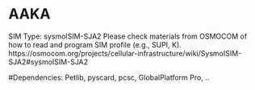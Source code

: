 # AAKA


<p> SIM Type: sysmoISIM-SJA2 
Please check materials from OSMOCOM of how to read and program SIM profile (e.g., SUPI, K).
https://osmocom.org/projects/cellular-infrastructure/wiki/SysmoISIM-SJA2#sysmoISIM-SJA2



#Dependencies: 
Petlib,
pyscard,
pcsc,
GlobalPlatform Pro,
..
